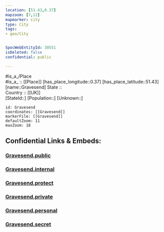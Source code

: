 ```yaml
---
location: [51.43,0.37] 
mapzoom: [7,12] 
mapmarker: city 
type: City
tags:
- geo/City


SpocWebEntityId: 30551
isDeleted: false
confidential: public

---
```

#is_a_/Place  
#is_a_ :: [[Place]] 
[has_place_longitude::0.37] 
[has_place_latitude::51.43] 
[name::Gravesend] 
State ::  
Country :: [[UK]]  
[StateId::] 
[Population::] 
[Unknown::] 


```leaflet
id: Gravesend
coordinates: [[Gravesend]] 
markerFile: [[Gravesend]] 
defaultZoom: 11 
maxZoom: 18
```


## Confidential Links & Embeds: 

### [Gravesend.public](/_public/\Earth\Continent\Europe\Europe~North\UK\England\Regions~England\South_East_England\Kent\cities~Kent\Gravesham\cities~GraveshamGravesend.public.md) 

### [Gravesend.internal](/_internal/\Earth\Continent\Europe\Europe~North\UK\England\Regions~England\South_East_England\Kent\cities~Kent\Gravesham\cities~GraveshamGravesend.internal.md) 

### [Gravesend.protect](/_protect/\Earth\Continent\Europe\Europe~North\UK\England\Regions~England\South_East_England\Kent\cities~Kent\Gravesham\cities~GraveshamGravesend.protect.md) 

### [Gravesend.private](/_private/\Earth\Continent\Europe\Europe~North\UK\England\Regions~England\South_East_England\Kent\cities~Kent\Gravesham\cities~GraveshamGravesend.private.md) 

### [Gravesend.personal](/_personal/\Earth\Continent\Europe\Europe~North\UK\England\Regions~England\South_East_England\Kent\cities~Kent\Gravesham\cities~GraveshamGravesend.personal.md) 

### [Gravesend.secret](/_secret/\Earth\Continent\Europe\Europe~North\UK\England\Regions~England\South_East_England\Kent\cities~Kent\Gravesham\cities~GraveshamGravesend.secret.md)

